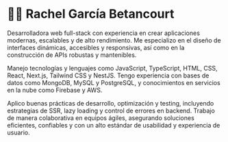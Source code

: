 # 👩‍💻 Rachel García Betancourt

Desarrolladora web full-stack con experiencia en crear aplicaciones modernas, escalables y de alto rendimiento. Me especializo en el diseño de interfaces dinámicas, accesibles y responsivas, así como en la construcción de APIs robustas y mantenibles.  

Manejo tecnologías y lenguajes como JavaScript, TypeScript, HTML, CSS, React, Next.js, Tailwind CSS y NestJS. Tengo experiencia con bases de datos como MongoDB, MySQL y PostgreSQL, y conocimientos en servicios en la nube como Firebase y AWS.  

Aplico buenas prácticas de desarrollo, optimización y testing, incluyendo estrategias de SSR, lazy loading y control de errores en backend. Trabajo de manera colaborativa en equipos ágiles, asegurando soluciones eficientes, confiables y con un alto estándar de usabilidad y experiencia de usuario.


